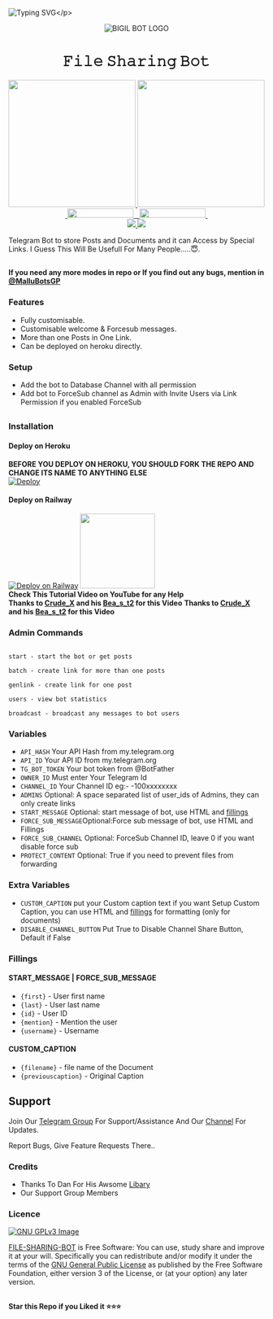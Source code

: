 ![Typing SVG](https://readme-typing-svg.herokuapp.com/?lines=𝗪𝗘𝗟𝗖𝗢𝗠𝗘+𝗧𝗢+𝗙𝗜𝗟𝗘+𝗦𝗛𝗔𝗥𝗜𝗡𝗚+𝗕𝗢𝗧!;𝗖𝗥𝗘𝗔𝗧𝗘𝗗+𝗕𝗬+𝗣𝗕+𝗔𝗝𝗔𝗬;)</p>
<p align="center">
  <img src="https://telegra.ph/file/20d0ceb05bcfb1a793f5f.jpg" alt="BIGIL BOT LOGO">
</p>
<h1 align="center">
  <b> 𝙵𝚒𝚕𝚎 𝚂𝚑𝚊𝚛𝚒𝚗𝚐 𝙱𝚘𝚝</b>
</h1>

<p align="center">
  <a href="https://www.python.org">
    <img src="http://ForTheBadge.com/images/badges/made-with-python.svg" width ="250">
  </a>
<a href="https://t.me/Crude_X">
    <img src="https://github.com/Crude_X/PyrogramGenStr/blob/main/resources/madebymallubots-badge.svg" width="250">
  </a><br>
  <a href="https://t.me/MalluHubYT">
    &nbsp;<img src="https://img.shields.io/badge/MalluHubYT-Channel-blue?style=flat-square&logo=telegram" width="130" height="18">&nbsp;
  </a>
  <a href="https://t.me/MalluBotsGP">
    &nbsp;<img src="https://img.shields.io/badge/MalluHubGP-Group-blue?style=flat-square&logo=telegram" width="130" height="18">&nbsp;
  </a>
  <br>
  <a href="https://github.com/PbAjay/File-Sharing-Bot/stargazers">
    <img src="https://img.shields.io/github/stars/PbAjay/File-Sharing-Bot?style=social">
  </a>
  <a href="https://github.com/PbAjay/File-Sharing-Bot/fork">
    <img src="https://img.shields.io/github/forks/PbAjay/File-Sharing-Bot?label=Fork&style=social">
  </a>  
</p>


Telegram Bot to store Posts and Documents and it can Access by Special Links.
I Guess This Will Be Usefull For Many People.....😇. 

##

**If you need any more modes in repo or If you find out any bugs, mention in [@MalluBotsGP ](https://www.telegram.dog/MalluHubGP)**

### Features
- Fully customisable.
- Customisable welcome & Forcesub messages.
- More than one Posts in One Link.
- Can be deployed on heroku directly.

### Setup

- Add the bot to Database Channel with all permission
- Add bot to ForceSub channel as Admin with Invite Users via Link Permission if you enabled ForceSub 

##
### Installation
#### Deploy on Heroku
**BEFORE YOU DEPLOY ON HEROKU, YOU SHOULD FORK THE REPO AND CHANGE ITS NAME TO ANYTHING ELSE**<br>
[![Deploy](https://www.herokucdn.com/deploy/button.svg)](https://heroku.com/deploy?template=https://github.com/PbAjay/File-Sharing-Bot)</br>
#### Deploy on Railway
[![Deploy on Railway](https://railway.app/button.svg)](https://railway.app/new/template/https://github.com/PbAjay/Bigil)
<a href="https://youtu.be/LCrkRTMkmzE">
  <img src="https://img.shields.io/badge/How%20to-Deploy-red?logo=youtube" width="147">
</a><br>
**Check This Tutorial Video on YouTube for any Help**<br>
**Thanks to [Crude_X](https://t.me/Crude_X) and his [Bea_s_t2](https://t.me/Bea_s_t2) for this Video**
**Thanks to [Crude_X](https://t.me/Crude_X) and his [Bea_s_t2](https://t.me/Bea_s_t2) for this Video**


### Admin Commands
```

start - start the bot or get posts

batch - create link for more than one posts

genlink - create link for one post

users - view bot statistics

broadcast - broadcast any messages to bot users
```

### Variables

* `API_HASH` Your API Hash from my.telegram.org
* `API_ID` Your API ID from my.telegram.org
* `TG_BOT_TOKEN` Your bot token from @BotFather
* `OWNER_ID` Must enter Your Telegram Id
* `CHANNEL_ID` Your Channel ID eg:- -100xxxxxxxx
* `ADMINS` Optional: A space separated list of user_ids of Admins, they can only create links
* `START_MESSAGE` Optional: start message of bot, use HTML and <a href='https://github.com/MalluBotsYT/File-Sharing-Bot/blob/main/README.md#start_message'>fillings</a>
* `FORCE_SUB_MESSAGE`Optional:Force sub message of bot, use HTML and Fillings
* `FORCE_SUB_CHANNEL` Optional: ForceSub Channel ID, leave 0 if you want disable force sub
* `PROTECT_CONTENT` Optional: True if you need to prevent files from forwarding

### Extra Variables

* `CUSTOM_CAPTION` put your Custom caption text if you want Setup Custom Caption, you can use HTML and <a href='https://github.com/MalluBotsYT/File-Sharing-Bot/blob/main/README.md#custom_caption'>fillings</a> for formatting (only for documents)
* `DISABLE_CHANNEL_BUTTON` Put True to Disable Channel Share Button, Default if False

### Fillings
#### START_MESSAGE | FORCE_SUB_MESSAGE

* `{first}` - User first name
* `{last}` - User last name
* `{id}` - User ID
* `{mention}` - Mention the user
* `{username}` - Username

#### CUSTOM_CAPTION

* `{filename}` - file name of the Document
* `{previouscaption}` - Original Caption


## Support   
Join Our [Telegram Group](https://www.telegram.dog/MalluBotsGP) For Support/Assistance And Our [Channel](https://www.telegram.dog/MalluBotsYT) For Updates.   
   
Report Bugs, Give Feature Requests There..   

### Credits

- Thanks To Dan For His Awsome [Libary](https://github.com/pyrogram/pyrogram)
- Our Support Group Members

### Licence
[![GNU GPLv3 Image](https://www.gnu.org/graphics/gplv3-127x51.png)](http://www.gnu.org/licenses/gpl-3.0.en.html)  

[FILE-SHARING-BOT](https://github.com/MalluBotsYT/File-Sharing-Bot/) is Free Software: You can use, study share and improve it at your
will. Specifically you can redistribute and/or modify it under the terms of the
[GNU General Public License](https://www.gnu.org/licenses/gpl.html) as
published by the Free Software Foundation, either version 3 of the License, or
(at your option) any later version. 

##

   **Star this Repo if you Liked it ⭐⭐⭐**
